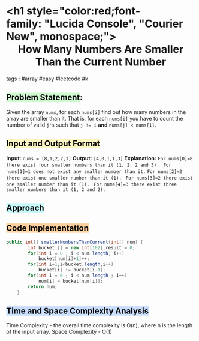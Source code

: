 # <h1 style="color:red;font-family: "Lucida Console", "Courier New", monospace;"> <center > How Many Numbers Are Smaller Than the Current Number</center> </h1>

tags : #array #easy #leetcode #k

## <mark style="background: #BBFABBA6;">Problem Statement</mark>:
Given the array `nums`, for each `nums[i]` find out how many numbers in the array are smaller than it. That is, for each `nums[i]` you have to count the number of valid `j's` such that `j != i` **and** `nums[j] < nums[i]`.

## <mark style="background: #FFF3A3A6;">Input and Output Format</mark>
**Input:** `nums = [8,1,2,2,3]`
**Output:** `[4,0,1,1,3]`
**Explanation:**
`For nums[0]=8 there exist four smaller numbers than it (1, 2, 2 and 3). `
`For nums[1]=1 does not exist any smaller number than it.`
`For nums[2]=2 there exist one smaller number than it (1). `
`For nums[3]=2 there exist one smaller number than it (1). `
`For nums[4]=3 there exist three smaller numbers than it (1, 2 and 2).`


## <mark style="background: #ABF7F7A6;">Approach</mark>


## <mark style="background: #FFB86CA6;">Code Implementation</mark>
```java
public int[] smallerNumbersThanCurrent(int[] num) {
        int bucket [] = new int[102],result = 0;
        for(int i = 0 ; i < num.length; i++)
            bucket[num[i]+1]++;
        for(int i=1;i<bucket.length;i++)
            bucket[i] += bucket[i-1];
        for(int i = 0 ; i < num.length ; i++)
            num[i] = bucket[num[i]];
        return num;
    }
```

## <mark style="background: #ADCCFFA6;">Time and Space Complexity Analysis</mark>
Time Complexity -  the overall time complexity is O(n), where n is the length of the input array.
Space Complexity - O(1)